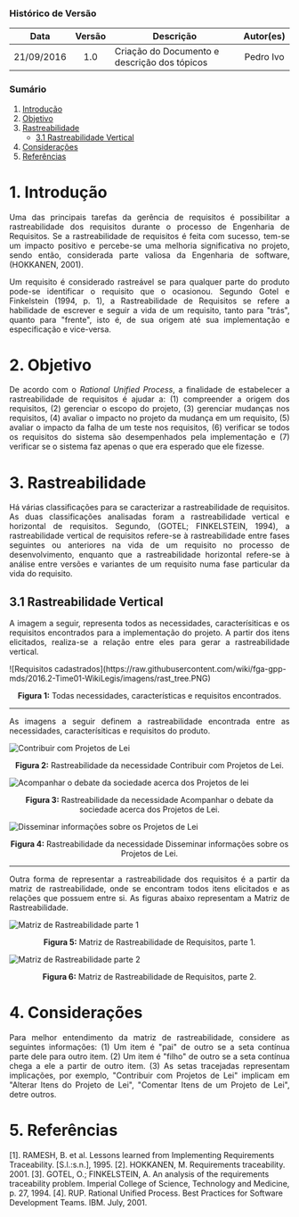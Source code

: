 ### Histórico de Versão

| Data | Versão | Descrição | Autor(es) |
| :---: | :---: | --- | :---: |
| 21/09/2016 | 1.0 | Criação do Documento e descrição dos tópicos | Pedro Ivo |

### Sumário

1. [Introdução](https://github.com/fga-gpp-mds/2016.2-WikiLegis/wiki/Rastreabilidade-de-Requisitos#1-introdu%C3%A7%C3%A3o)
2. [Objetivo](https://github.com/fga-gpp-mds/2016.2-WikiLegis/wiki/Rastreabilidade-de-Requisitos#2-objetivo)
3. [Rastreabilidade](https://github.com/fga-gpp-mds/2016.2-WikiLegis/wiki/Rastreabilidade-de-Requisitos#3-rastreabilidade)
   * [3.1 Rastreabilidade Vertical](https://github.com/fga-gpp-mds/2016.2-WikiLegis/wiki/Rastreabilidade-de-Requisitos#31-rastreabilidade-vertical)
4. [Considerações](https://github.com/fga-gpp-mds/2016.2-WikiLegis/wiki/Rastreabilidade-de-Requisitos#4-considera%C3%A7%C3%B5es)
5. [Referências](https://github.com/fga-gpp-mds/2016.2-WikiLegis/wiki/Rastreabilidade-de-Requisitos#5-refer%C3%AAncias)


# 1. Introdução

<p align="justify"></p>

<p align="justify">Uma das principais tarefas da gerência de requisitos é possibilitar a rastreabilidade dos requisitos durante o processo de Engenharia de Requisitos. Se a rastreabilidade de requisitos é feita com sucesso, tem-se um impacto positivo e percebe-se uma melhoria significativa no projeto, sendo então, considerada parte valiosa da Engenharia de software, (HOKKANEN, 2001).</p>

<p align="justify">Um requisito é considerado rastreável se para qualquer parte do produto pode-se identificar o requisito que o ocasionou. Segundo Gotel e Finkelstein (1994, p. 1), a Rastreabilidade de Requisitos se refere a habilidade de escrever e seguir a vida de um requisito, tanto para "trás", quanto para "frente", isto é, de sua origem até sua implementação e especificação e vice-versa.</p>

# 2. Objetivo

<p align="justify">De acordo com o <i>Rational Unified Process</i>, a finalidade de estabelecer a rastreabilidade de requisitos é ajudar a: (1) compreender a origem dos requisitos, (2) gerenciar o escopo do projeto, (3) gerenciar mudanças nos requisitos, (4) avaliar o impacto no projeto da mudança em um requisito, (5) avaliar o impacto da falha de um teste nos requisitos, (6) verificar se todos os requisitos do sistema são desempenhados pela implementação e (7) verificar se o sistema faz apenas o que era esperado que ele fizesse.</p>

# 3. Rastreabilidade

<p align="justify">Há várias classificações para se caracterizar a rastreabilidade de requisitos. As duas classificações analisadas  foram a rastreabilidade vertical e horizontal de requisitos. Segundo, (GOTEL; FINKELSTEIN, 1994), a  rastreabilidade vertical de requisitos refere-se à rastreabilidade entre fases seguintes ou anteriores na vida de um requisito no processo de desenvolvimento, enquanto que a rastreabilidade horizontal refere-se à análise entre versões e variantes de um requisito numa fase particular da vida do requisito.</p>

## 3.1 Rastreabilidade Vertical

<p align="justify"></p>

<p align="justify">A imagem a seguir, representa todos as necessidades, caracterísiticas e os requisitos encontrados para a implementação do projeto. A partir dos itens elicitados, realiza-se a relação entre eles para gerar a rastreabilidade vertical.</p>
![Requisitos cadastrados](https://raw.githubusercontent.com/wiki/fga-gpp-mds/2016.2-Time01-WikiLegis/imagens/rast_tree.PNG)
<p align="center"><b>Figura 1:</b> Todas necessidades, características e requisitos encontrados.</p>

***

<p align="justify">As imagens a seguir definem a rastreabilidade encontrada entre as necessidades, caracterísiticas e requisitos do produto.</p>

![Contribuir com Projetos de Lei](https://raw.githubusercontent.com/wiki/fga-gpp-mds/2016.2-Time01-WikiLegis/imagens/rast_tree1.PNG)
<p align="center"><b>Figura 2:</b> Rastreabilidade da necessidade Contribuir com Projetos de Lei.</p>

![Acompanhar o debate da sociedade acerca dos Projetos de lei](https://raw.githubusercontent.com/wiki/fga-gpp-mds/2016.2-Time01-WikiLegis/imagens/rast_tree2.PNG)
<p align="center"><b>Figura 3:</b> Rastreabilidade da necessidade Acompanhar o debate da sociedade acerca dos Projetos de Lei.</p>

![Disseminar informações sobre os Projetos de Lei](https://raw.githubusercontent.com/wiki/fga-gpp-mds/2016.2-Time01-WikiLegis/imagens/rast_tree3.PNG)
<p align="center"><b>Figura 4:</b> Rastreabilidade da necessidade Disseminar informações sobre os Projetos de Lei.</p>


***

<p align="justify">Outra forma de representar a rastreabilidade dos requisitos é a partir da matriz de rastreabilidade, onde se encontram todos itens elicitados e as relações que possuem entre si. As figuras abaixo representam a Matriz de Rastreabilidade.</p>

![Matriz de Rastreabilidade parte 1](https://raw.githubusercontent.com/wiki/fga-gpp-mds/2016.2-Time01-WikiLegis/imagens/rast_matrix1.png)
<p align="center"><b>Figura 5:</b> Matriz de Rastreabilidade de Requisitos, parte 1.</p>

![Matriz de Rastreabilidade parte 2](https://raw.githubusercontent.com/wiki/fga-gpp-mds/2016.2-Time01-WikiLegis/imagens/rast_matrix2.png)
<p align="center"><b>Figura 6:</b> Matriz de Rastreabilidade de Requisitos, parte 2.</p>

# 4. Considerações

<p align="justify">Para melhor entendimento da matriz de rastreabilidade, considere as seguintes informações: (1) Um item é "pai" de outro se a seta contínua parte dele para outro item. (2) Um item é "filho" de outro se a seta contínua chega a ele a partir de outro item. (3) As setas tracejadas representam implicações, por exemplo, "Contribuir com Projetos de Lei" implicam em "Alterar Itens do Projeto de Lei", "Comentar Itens de um Projeto de Lei", detre outros.</p>

# 5. Referências

[1]. RAMESH, B. et al. Lessons learned from Implementing Requirements Traceability. [S.l.:s.n.], 1995.
[2]. HOKKANEN, M. Requirements traceability. 2001.
[3]. GOTEL, O.; FINKELSTEIN, A. An analysis of the requirements traceability problem. Imperial College of Science, Technology and Medicine, p. 27, 1994.
[4]. RUP. Rational Unified Process. Best Practices for Software Development Teams. IBM. July, 2001.
